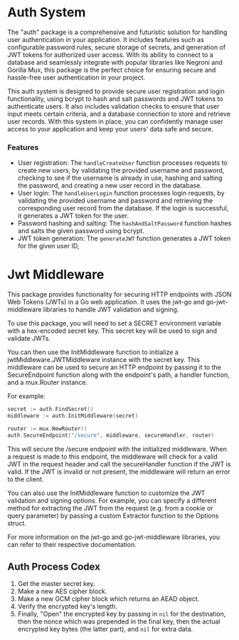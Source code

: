 # Auth System

The "auth" package is a comprehensive and futuristic solution for handling user authentication in your application. It includes features such as configurable password rules, secure storage of secrets, and generation of JWT tokens for authorized user access. With its ability to connect to a database and seamlessly integrate with popular libraries like Negroni and Gorilla Mux, this package is the perfect choice for ensuring secure and hassle-free user authentication in your project.

This auth system is designed to provide secure user registration and login functionality, using bcrypt to hash and salt passwords and JWT tokens to authenticate users. It also includes validation checks to ensure that user input meets certain criteria, and a database connection to store and retrieve user records. With this system in place, you can confidently manage user access to your application and keep your users' data safe and secure.

### Features
- User registration: The `handleCreateUser` function processes requests to create new users, by validating the provided username and password, checking to see if the username is already in use, hashing and salting the password, and creating a new user record in the database.
- User login: The `handleUserLogin` function processes login requests, by validating the provided username and password and retrieving the corresponding user record from the database. If the login is successful, it generates a JWT token for the user.
- Password hashing and salting: The `hashAndSaltPassword` function hashes and salts the given password using bcrypt.
- JWT token generation: The `generateJWT` function generates a JWT token for the given user ID,

# Jwt Middleware
This package provides functionality for securing HTTP endpoints with JSON Web Tokens (JWTs) in a Go web application. It uses the jwt-go and go-jwt-middleware libraries to handle JWT validation and signing.

To use this package, you will need to set a SECRET environment variable with a hex-encoded secret key. This secret key will be used to sign and validate JWTs.

You can then use the InitMiddleware function to initialize a jwtMiddleware.JWTMiddleware instance with the secret key. This middleware can be used to secure an HTTP endpoint by passing it to the SecureEndpoint function along with the endpoint's path, a handler function, and a mux.Router instance.

For example:

```go
secret := auth.FindSecret()
middleware := auth.InitMiddleware(secret)

router := mux.NewRouter()
auth.SecureEndpoint("/secure", middleware, secureHandler, router)
```

This will secure the /secure endpoint with the initialized middleware. When a request is made to this endpoint, the middleware will check for a valid JWT in the request header and call the secureHandler function if the JWT is valid. If the JWT is invalid or not present, the middleware will return an error to the client.

You can also use the InitMiddleware function to customize the JWT validation and signing options. For example, you can specify a different method for extracting the JWT from the request (e.g. from a cookie or query parameter) by passing a custom Extractor function to the Options struct.

For more information on the jwt-go and go-jwt-middleware libraries, you can refer to their respective documentation.



## Auth Process Codex

1. Get the master secret key.
2. Make a new AES cipher block.
3. Make a new GCM cipher block which returns an AEAD object.
4. Verify the encrypted key's length.
5. Finally, "Open" the encrypted key by passing in `nil` for the destination, then the nonce which was prepended in the final key, then the actual encrypted key bytes (the latter part), and `nil` for extra data.

